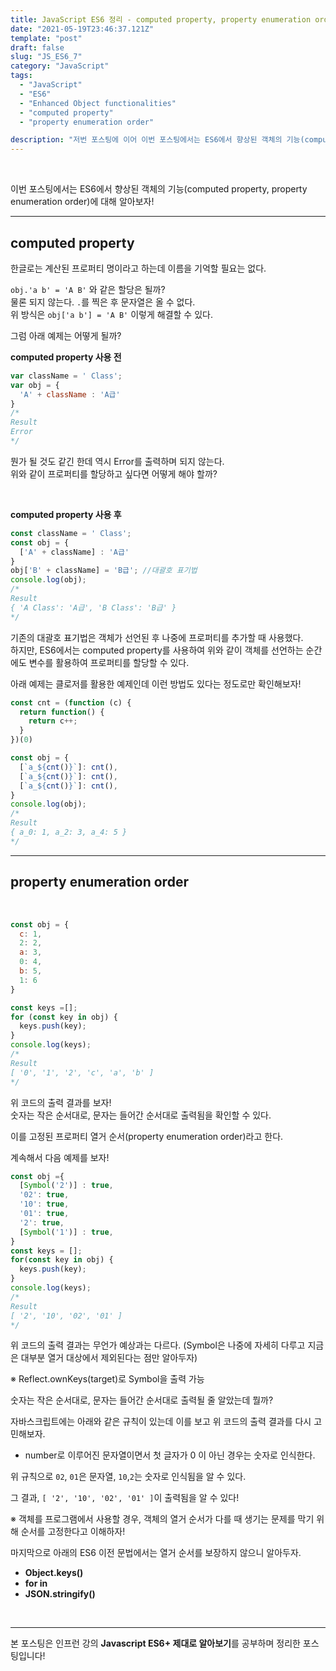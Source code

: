 ```yaml
---
title: JavaScript ES6 정리 - computed property, property enumeration order
date: "2021-05-19T23:46:37.121Z"
template: "post"
draft: false
slug: "JS_ES6_7"
category: "JavaScript"
tags:
  - "JavaScript"
  - "ES6"
  - "Enhanced Object functionalities"
  - "computed property"
  - "property enumeration order"

description: "저번 포스팅에 이어 이번 포스팅에서는 ES6에서 향상된 객체의 기능(computed property, property enumeration order)에 대해 알아보자!"
---
```


<br/>

이번 포스팅에서는 ES6에서 향상된 객체의 기능(computed property, property enumeration order)에 대해 알아보자!<br/>

---

## computed property

한글로는 계산된 프로퍼티 명이라고 하는데 이름을 기억할 필요는 없다.<br/>

`obj.'a b' = 'A B'` 와 같은 할당은 될까?<br/>
물론 되지 않는다. `.`를 찍은 후 문자열은 올 수 없다.<br/>
위 방식은 `obj['a b'] = 'A B'` 이렇게 해결할 수 있다. <br/>

그럼 아래 예제는 어떻게 될까?

**computed property 사용 전**

```js
var className = ' Class';
var obj = {
  'A' + className : 'A급'
}
/*
Result
Error
*/
```
뭔가 될 것도 같긴 한데 역시 Error를 출력하며 되지 않는다.<br/>
위와 같이 프로퍼티를 할당하고 싶다면 어떻게 해야 할까?

<br/>

**computed property 사용 후**
```js
const className = ' Class';
const obj = {
  ['A' + className] : 'A급'
}
obj['B' + className] = 'B급'; //대괄호 표기법
console.log(obj);
/*
Result
{ 'A Class': 'A급', 'B Class': 'B급' }
*/
```
기존의 대괄호 표기법은 객체가 선언된 후 나중에 프로퍼티를 추가할 때 사용했다.<br/>
하지만, ES6에서는 computed property를 사용하여 위와 같이 객체를 선언하는 순간에도 변수를 활용하여 프로퍼티를 할당할 수 있다.<br/>

아래 예제는 클로저를 활용한 예제인데 이런 방법도 있다는 정도로만 확인해보자!

```js
const cnt = (function (c) {
  return function() {
    return c++;
  }
})(0)

const obj = {
  [`a_${cnt()}`]: cnt(),
  [`a_${cnt()}`]: cnt(),
  [`a_${cnt()}`]: cnt(),
}
console.log(obj);
/*
Result
{ a_0: 1, a_2: 3, a_4: 5 }
*/
```

---

## property enumeration order

<br/>

```js
const obj = {
  c: 1,
  2: 2,
  a: 3,
  0: 4,
  b: 5,
  1: 6
}

const keys =[];
for (const key in obj) {
  keys.push(key);
}
console.log(keys);
/*
Result
[ '0', '1', '2', 'c', 'a', 'b' ]
*/
```

위 코드의 출력 결과를 보자!<br/>
숫자는 작은 순서대로, 문자는 들어간 순서대로 출력됨을 확인할 수 있다.<br/>

이를 고정된 프로퍼티 열거 순서(property enumeration order)라고 한다.<br/>

계속해서 다음 예제를 보자!

```js
const obj ={
  [Symbol('2')] : true,
  '02': true,
  '10': true,
  '01': true,
  '2': true,
  [Symbol('1')] : true,
}
const keys = [];
for(const key in obj) {
  keys.push(key);
}
console.log(keys);
/*
Result
[ '2', '10', '02', '01' ]
*/
```

위 코드의 출력 결과는 무언가 예상과는 다르다. (Symbol은 나중에 자세히 다루고 지금은 대부분 열거 대상에서 제외된다는 점만 알아두자)<br/>

※ Reflect.ownKeys(target)로 Symbol을 출력 가능

숫자는 작은 순서대로, 문자는 들어간 순서대로 출력될 줄 알았는데 뭘까?<br/>

자바스크립트에는 아래와 같은 규칙이 있는데 이를 보고 위 코드의 출력 결과를 다시 고민해보자.<br/>
* number로 이루어진 문자열이면서 첫 글자가 0 이 아닌 경우는 숫자로 인식한다.

위 규칙으로 `02`, `01`은 문자열, `10`,`2`는 숫자로 인식됨을 알 수 있다.<br/>

그 결과, `[ '2', '10', '02', '01' ]`이 출력됨을 알 수 있다!<br/>

※ 객체를 프로그램에서 사용할 경우, 객체의 열거 순서가 다를 때 생기는 문제를 막기 위해 순서를 고정한다고 이해하자!<br/>

마지막으로 아래의 ES6 이전 문법에서는 열거 순서를 보장하지 않으니 알아두자.<br/>
* **Object.keys()**
* **for in**
* **JSON.stringify()**

<br/>

---

본 포스팅은 인프런 강의 **Javascript ES6+ 제대로 알아보기**를 공부하며 정리한 포스팅입니다!
